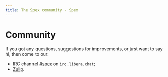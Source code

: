 ```yaml
---
title: The Spex community - Spex
---
```


# Community

If you got any questions, suggestions for improvements, or just want to say hi,
then come to our:

- IRC channel [#spex](https://web.libera.chat/#spex) on `irc.libera.chat`;
- [Zulip](https://spex.zulipchat.com/).



